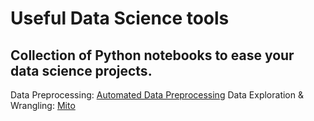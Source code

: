 # Useful Data Science tools
## Collection of Python notebooks to ease your data science projects.

Data Preprocessing: [Automated Data Preprocessing](https://github.com/mdkearns/automated-data-preprocessing)
Data Exploration & Wrangling: [Mito](https://trymito.io/)
